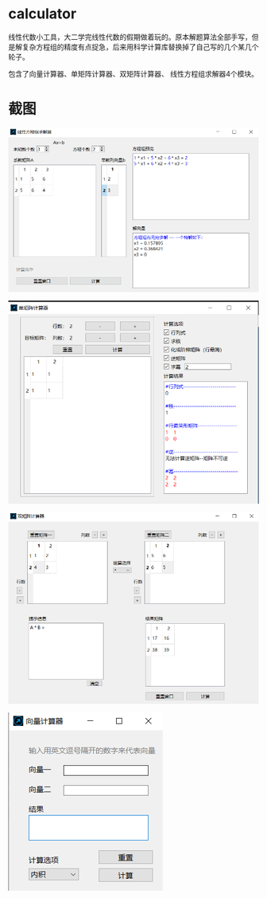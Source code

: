 # calculator

线性代数小工具，大二学完线性代数的假期做着玩的。原本解题算法全部手写，但是解复杂方程组的精度有点捉急，后来用科学计算库替换掉了自己写的几个某几个轮子。

包含了向量计算器、单矩阵计算器、双矩阵计算器、 线性方程组求解器4个模块。

# 截图
![img](https://github.com/lichengchen/calculator/blob/main/pics/p5-5.png)

![img](https://github.com/lichengchen/calculator/blob/main/pics/p5-3.png)

![img](https://github.com/lichengchen/calculator/blob/main/pics/p5-4.png)

![img](https://github.com/lichengchen/calculator/blob/main/pics/p5-2.png)


